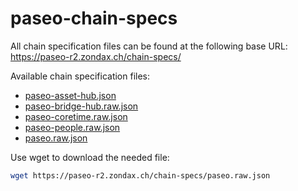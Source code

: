 # paseo-chain-specs

All chain specification files can be found at the following base URL:
<https://paseo-r2.zondax.ch/chain-specs/>

Available chain specification files:

- [paseo-asset-hub.json](https://paseo-r2.zondax.ch/chain-specs/paseo-asset-hub.json)
- [paseo-bridge-hub.raw.json](https://paseo-r2.zondax.ch/chain-specs/paseo-bridge-hub.raw.json)
- [paseo-coretime.raw.json](https://paseo-r2.zondax.ch/chain-specs/paseo-coretime.raw.json)
- [paseo-people.raw.json](https://paseo-r2.zondax.ch/chain-specs/paseo-people.raw.json)
- [paseo.raw.json](https://paseo-r2.zondax.ch/chain-specs/paseo.raw.json)

Use wget to download the needed file:

```bash
wget https://paseo-r2.zondax.ch/chain-specs/paseo.raw.json
```





